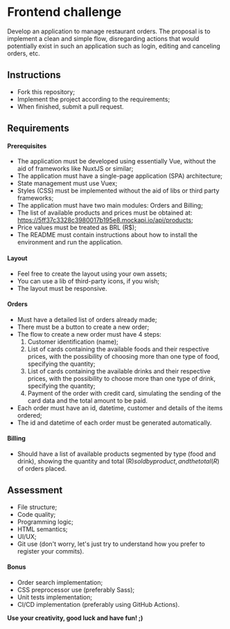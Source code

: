 # Frontend challenge

Develop an application to manage restaurant orders. The proposal is to implement a clean and simple flow, disregarding actions that would potentially exist in such an application such as login, editing and canceling orders, etc.

## Instructions

- Fork this repository;
- Implement the project according to the requirements;
- When finished, submit a pull request.

## Requirements

#### Prerequisites

- The application must be developed using essentially Vue, without the aid of frameworks like NuxtJS or similar;
- The application must have a single-page application (SPA) architecture;
- State management must use Vuex;
- Styles (CSS) must be implemented without the aid of libs or third party frameworks;
- The application must have two main modules: Orders and Billing;
- The list of available products and prices must be obtained at: https://5ff37c3328c3980017b195e8.mockapi.io/api/products;
- Price values ​​must be treated as BRL (R$);
- The README must contain instructions about how to install the environment and run the application.

#### Layout

- Feel free to create the layout using your own assets;
- You can use a lib of third-party icons, if you wish;
- The layout must be responsive.

#### Orders

- Must have a detailed list of orders already made;
- There must be a button to create a new order;
- The flow to create a new order must have 4 steps:
    1. Customer identification (name);
    2. List of cards containing the available foods and their respective prices, with the possibility of choosing more than one type of food, specifying the quantity;
    3. List of cards containing the available drinks and their respective prices, with the possibility to choose more than one type of drink, specifying the quantity;
    4. Payment of the order with credit card, simulating the sending of the card data and the total amount to be paid.
- Each order must have an id, datetime, customer and details of the items ordered;
- The id and datetime of each order must be generated automatically.

#### Billing

- Should have a list of available products segmented by type (food and drink), showing the quantity and total (R$) sold by product, and the total (R$) of orders placed.

## Assessment

- File structure;
- Code quality;
- Programming logic;
- HTML semantics;
- UI/UX;
- Git use (don't worry, let's just try to understand how you prefer to register your commits).

#### Bonus

- Order search implementation;
- CSS preprocessor use (preferably Sass);
- Unit tests implementation;
- CI/CD implementation (preferably using GitHub Actions).

**Use your creativity, good luck and have fun! ;)**
